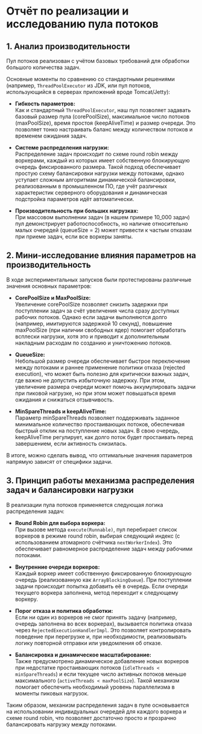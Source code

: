 
# Отчёт по реализации и исследованию пула потоков

## 1. Анализ производительности

Пул потоков реализован с учётом базовых требований для обработки большого количества задач. 

Основные моменты по сравнению со стандартными решениями (например, `ThreadPoolExecutor` из JDK, или пул потоков, использующийся в серверах приложений вроде Tomcat/Jetty):

- **Гибкость параметров:**  
  Как и стандартный `ThreadPoolExecutor`, наш пул позволяет задавать базовый размер пула (corePoolSize), максимальное число потоков (maxPoolSize), время простоя (keepAliveTime) и размер очереди. Это позволяет тонко настраивать баланс между количеством потоков и временем ожидания задач.

- **Системе распределения нагрузки:**  
  Распределение задач происходит по схеме round robin между воркерами, каждый из которых имеет собственную блокирующую очередь фиксированного размера. Такой подход обеспечивает простую схему балансировки нагрузки между потоками, однако уступает сложным алгоритмам динамической балансировки, реализованным в промышленном ПО, где учёт различных характеристик серверного оборудования и динамическая подстройка параметров идёт автоматически.

- **Производительность при больших нагрузках:**  
  При массовом выполнении задач (в нашем примере 10_000 задач) пул демонстрирует работоспособность, но наличие относительно малых очередей (queueSize = 2) может привести к частым отказам при приеме задач, если все воркеры заняты. 

## 2. Мини-исследование влияния параметров на производительность

В ходе экспериментальных запусков были протестированы различные значения основных параметров:

- **CorePoolSize и MaxPoolSize:**  
  Увеличение corePoolSize позволяет снизить задержки при поступлении задач за счёт увеличения числа сразу доступных рабочих потоков. Однако если задачи выполняются долго (например, имитируются задержкой 10 секунд), повышение maxPoolSize (при наличии свободных ядер) помогает обработать всплески нагрузки, хотя это и приводит к дополнительным накладным расходам по созданию и уничтожению потоков.

- **QueueSize:**  
  Небольшой размер очереди обеспечивает быстрое переключение между потоками и раннее применение политики отказа (rejected execution), что может быть полезно для критически важных задач, где важно не допустить избыточную задержку. При этом, увеличение размера очереди может помочь аккумулировать задачи при пиковой нагрузке, но при этом может повышаться время ожидания и снижаться отзывчивость.

- **MinSpareThreads и keepAliveTime:**  
  Параметр minSpareThreads позволяет поддерживать заданное минимальное количество простаивающих потоков, обеспечивая быстрый отклик на поступление новых задач. В свою очередь, keepAliveTime регулирует, как долго поток будет простаивать перед завершением, если активность снизилась. 

В итоге, можно сделать вывод, что оптимальные значения параметров напрямую зависят от специфики задачи. 

## 3. Принцип работы механизма распределения задач и балансировки нагрузки

В реализации пула потоков применяется следующая логика распределения задач:

- **Round Robin для выбора воркера:**  
  При вызове метода `execute(Runnable)`, пул перебирает список воркеров в режиме round robin, выбирая следующий индекс (с использованием атомарного счётчика `nextWorkerIndex`). Это обеспечивает равномерное распределение задач между рабочими потоками.

- **Внутренние очереди воркеров:**  
  Каждый воркер имеет собственную фиксированную блокирующую очередь (реализованную как `ArrayBlockingQueue`). При поступлении задачи происходит попытка добавить её в очередь. Если очереди текущего воркера заполнена, метод переходит к следующему воркеру.

- **Порог отказа и политика обработки:**  
  Если ни один из воркеров не смог принять задачу (например, очередь заполнена во всех воркерах), вызывается политика отказа через `RejectedExecutionHandlerImpl`. Это позволяет контролировать поведение при перегрузке и, при необходимости, реализовывать логику повторной отправки или уведомления об отказе.

- **Балансировка и динамическое масштабирование:**  
  Также предусмотрено динамическое добавление новых воркеров при недостатке простаивающих потоков (`idleThreads < minSpareThreads`) и если текущее число активных потоков меньше максимального (`activeThreads < maxPoolSize`). Такой механизм помогает обеспечить необходимый уровень параллелизма в моменты пиковых нагрузок.

Таким образом, механизм распределения задач в пуле основывается на использовании индивидуальных очередей для каждого воркера и схеме round robin, что позволяет достаточно просто и прозрачно балансировать нагрузку между потоками.
